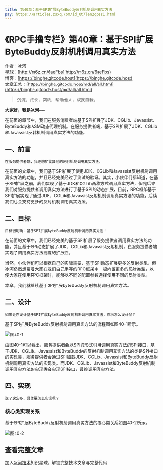 ```yaml
---
title: 第40章：基于SPI扩展ByteBuddy反射机制调用真实方法
pay: https://articles.zsxq.com/id_0t7len2qpez1.html
---
```


# 《RPC手撸专栏》第40章：基于SPI扩展ByteBuddy反射机制调用真实方法

作者：冰河
<br/>星球：[http://m6z.cn/6aeFbs](http://m6z.cn/6aeFbs)
<br/>博客：[https://binghe.gitcode.host](https://binghe.gitcode.host)
<br/>文章汇总：[https://binghe.gitcode.host/md/all/all.html](https://binghe.gitcode.host/md/all/all.html)

> 沉淀，成长，突破，帮助他人，成就自我。

**大家好，我是冰河~~**

在前面的章节中，我们在服务消费者端基于SPI扩展了JDK、CGLib、Javassist、ByteBuddy和ASM动态代理机制。在服务提供者端，基于SPI扩展了JDK、CGLib和Javassist反射机制调用真实方法的功能。

## 一、前言

`在服务提供者端，我还想扩展其他的反射机制调用真实方法。`

在前面的文章中，我们基于SPI扩展了使用JDK、CGLib和Javassist反射机制调用真实方法的功能，并且已经完美经过了测试的验证。其实，小伙伴们都知道，在基于SPI扩展之前，我们实现了基于JDK和CGLib两种方式调用真实方法，但是后来我们对服务提供者调用真实方法进行了基于SPI的动态扩展，目前，RPC框架基于SPI扩展实现了通过JDK、CGLib和Javassist反射机制调用真实方法的功能，后续我们也会支持更多的反射机制调用真实方法。

## 二、目标

`目标很明确：基于SPI扩展ByteBuddy反射机制调用真实方法！`

在前面的文章中，我们已经完美的基于SPI扩展了服务提供者调用真实方法的功能，并且基于SPI动态扩展了JDK、CGLib和Javassist反射机制，在服务提供者端实现了调用真实方法高度的扩展性。

当然，小伙伴们可以根据自己的实际需要，基于SPI动态扩展更多的反射类型。但冰河仍然想带着大家在我们自己手写的RPC框架中一起内置更多的反射类型，以便大家在使用RPC框架时，能够以不同的配置参数选择使用不同的反射类型。

本章，我们就继续基于SPI扩展ByteBuddy反射机制调用真实方法。

## 三、设计

`如果让你设计基于SPI扩展ByteBuddy反射机制调用真实方法，你会怎么设计呢？`

基于SPI扩展ByteBuddy反射机制调用真实方法的流程图如图40-1所示。

![图40-1](https://binghe.gitcode.host/assets/images/middleware/rpc/rpc-2022-11-17-001.png)

由图40-1可以看出，服务提供者会以SPI的形式引用调用真实方法的SPI接口，基于JDK、CGLib、Javassist和ByteBuddy的反射机制调用真实方法的类是SPI接口的实现类，服务提供者会通过SPI加载JDK、CGLib、Javassist和ByteBuddy反射机制调用真实方法的实现类。而JDK、CGLib、Javassist和ByteBuddy反射机制调用真实方法的实现类会实现SPI接口，最终调用真实方法。

## 四、实现

`说了这么多，具体要怎么实现呢？`

### 核心类实现关系

基于SPI扩展ByteBuddy反射机制调用真实方法的核心类关系如图40-2所示。

![图40-2](https://binghe.gitcode.host/assets/images/middleware/rpc/rpc-2022-11-17-002.png)


## 查看完整文章

加入[冰河技术](http://m6z.cn/6aeFbs)知识星球，解锁完整技术文章与完整代码